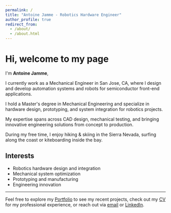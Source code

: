 ```yaml
---
permalink: /
title: "Antoine Jamme - Robotics Hardware Engineer"
author_profile: true
redirect_from: 
  - /about/
  - /about.html
---
```


#  Hi, welcome to my page

I'm **Antoine Jamme**,

I currently work as a Mechanical Engineer in San Jose, CA, where I design and develop automation systems and robots for semiconductor front-end applications.

I hold a Master's degree in Mechanical Engineering and specialize in hardware design, prototyping, and system integration for robotics projects.

My expertise spans across CAD design, mechanical testing, and bringing innovative engineering solutions from concept to production.

During my free time, I enjoy hiking & skiing in the Sierra Nevada, surfing along the coast or kiteboarding inside the bay.

## Interests

- Robotics hardware design and integration
- Mechanical system optimization  
- Prototyping and manufacturing
- Engineering innovation

---

Feel free to explore my [Portfolio](/portfolio/) to see my recent projects, check out my [CV](/cv/) for my professional experience, or reach out via [email](mailto:antoinejamme@mail.com) or [LinkedIn](https://www.linkedin.com/in/antoine-jamme/).
